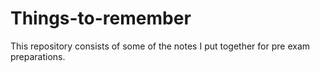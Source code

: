 # Things-to-remember

This repository consists of some of the notes I put together for pre exam preparations.
